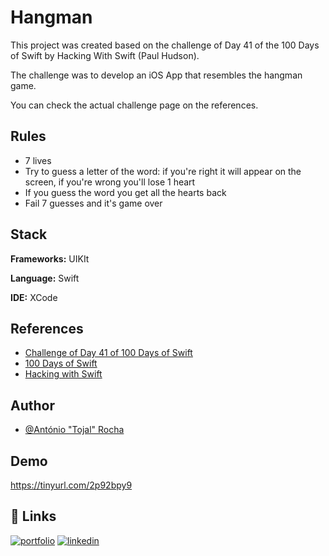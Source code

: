 
# Hangman

This project was created based on the challenge of Day 41 of the 100 Days of Swift by Hacking With Swift (Paul Hudson).

The challenge was to develop an iOS App that resembles the hangman game.

You can check the actual challenge page on the references.


## Rules

- 7 lives
- Try to guess a letter of the word: if you're right it will appear on the screen, if you're wrong you'll lose 1 heart
- If you guess the word you get all the hearts back
- Fail 7 guesses and it's game over


## Stack

**Frameworks:** UIKIt

**Language:** Swift

**IDE:** XCode


## References

 - [Challenge of Day 41 of 100 Days of Swift](https://www.hackingwithswift.com/guide/4/3/challenge)
 - [100 Days of Swift](https://www.hackingwithswift.com/100/)
 - [Hacking with Swift](https://www.hackingwithswift.com/)


## Author

- [@António "Tojal" Rocha](https://github.com/T0jal)


## Demo

https://tinyurl.com/2p92bpy9

## 🔗 Links
[![portfolio](https://img.shields.io/badge/my_portfolio-000?style=for-the-badge&logo=ko-fi&logoColor=white)](https://tojal.pt/)
[![linkedin](https://img.shields.io/badge/linkedin-0A66C2?style=for-the-badge&logo=linkedin&logoColor=white)](https://www.linkedin.com/in/antoniopedrosilvarocha)
